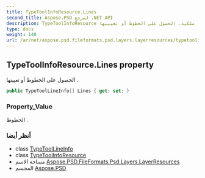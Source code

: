 ```yaml
---
title: TypeToolInfoResource.Lines
second_title: Aspose.PSD لمرجع .NET API
description: TypeToolInfoResource ملكية. الحصول على الخطوط أو تعيينها .
type: docs
weight: 140
url: /ar/net/aspose.psd.fileformats.psd.layers.layerresources/typetoolinforesource/lines/
---
```

## TypeToolInfoResource.Lines property

الحصول على الخطوط أو تعيينها .

```csharp
public TypeToolLineInfo[] Lines { get; set; }
```

### Property_Value

الخطوط .

### أنظر أيضا

* class [TypeToolLineInfo](../../typetoollineinfo/)
* class [TypeToolInfoResource](../)
* مساحة الاسم [Aspose.PSD.FileFormats.Psd.Layers.LayerResources](../../typetoolinforesource/)
* المجسم [Aspose.PSD](../../../)


